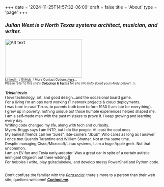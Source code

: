 +++
date = '2024-11-25T14:57:32-06:00'
draft = false
title = 'About'
type = 'page'
+++
  <style type="text/css">
        .e-mail:before {
            content: attr(data-website) "\0040" attr(data-user);
            unicode-bidi: bidi-override;
            direction: rtl;
        }
    </style>

### _Julian West is a North Texas systems architect, musician, and writer._

<img src="https://julianwest.me/Blog/posts/images/julian-about.jpeg" alt="Alt text" width="250" height="125">

<div style="font-size: 10px;">
                            <a href="https://www.linkedin.com/in/julianwest/" target="_blank" class="social_link">LinkedIn
                                <i class="fa-brands fa-linkedin social_icon"></i></a>&nbsp;/&nbsp;<a href="https://github.com/J-DubApps" target="_blank" class="social_link">GitHub
                                <i class="fa-brands fa-github social_icon"></i></a>&nbsp;/&nbsp;More Contact Options <b><i><a href="http://julianwest.me/Blog/contact/contacting/">here</a></b></i>...<br />
                            Please refer to this site's <b><a href="https://julianwest.me/Blog/colophon/colophon/">Colophon</a> & <a href="https://julianwest.me/Blog/site-disclosure/site-disclosure/">Terms</a></b> for site info (info about yours-truly <i>below</i>👇🏻).
</div>
<br />
<div style="font-size: 12px;">
<b><i>Trivial trivia</b></i> <br />
I love technology, art, and good design...and the occasional board game.<br />
For a living I’m an ops nerd working IT network projects & cloud deployments.<br />   
I was born in rural Texas, to parents both born before 1930 (I am late for everything).<br />
I grew up in poverty, nothing unique but those humble experiences helped shaped me.<br />
I am a self-made man with the past mistakes to prove it. I keep growing and learning every day.<br />      
Writing code changed my life, along with tech and curiosity.<br />   
Myers-Briggs says I am INTP, but I do like people. At least the cool ones.<br />   
My earliest friends call me “Jules”, late-comers "JDub".  Who cares as long as I answer.<br />
I once met Quentin Tarantino and William Shatner. Not at the same time.<br />
Despite managing Cisco/Microsoft/Linux systems, I am a huge Apple geek. Not that uncommon.<br />   
I am an EV fan and Tesla early-adopter. Was a great car in spite of a certain autistic immigant Oligarch out there wilding.&#129335;<br />   
For hobbies I write, play guitar/ukelele, and develop messy PowerShell and Python code. <br /><br />

Don't confuse the familiar with the <i><a href="https://en.wikipedia.org/wiki/Parasocial_interaction">Parasocial</a></i>: there's more to a person than their web site, quetions welcome! <a href ="https://julianwest.me/Blog/contact/contacting/"><i><b>Contact me</a></i></b>.
</div>